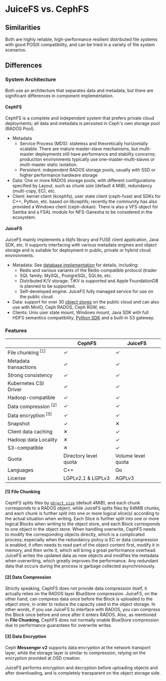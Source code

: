 # JuiceFS vs. CephFS

## Similarities

Both are highly reliable, high-performance resilient distributed file systems with good POSIX compatibility, and can be tried in a variety of file system scenarios.

## Differences

### System Architecture

Both use an architecture that separates data and metadata, but there are significant differences in component implementation.

#### CephFS

CephFS is a complete and independent system that prefers private cloud deployments; all data and metadata is persisted in Ceph's own storage pool (RADOS Pool).

- Metadata
  - Service Process (MDS): stateless and theoretically horizontally scalable. There are mature master-slave mechanisms, but multi-master deployments still have performance and stability concerns; production environments typically use one-master-multi-slaves or multi-master static isolation.
  - Persistent: independent RADOS storage pools, usually with SSD or higher performance hardware storage
- Data: One or more RADOS storage pools, with different configurations specified by Layout, such as chunk size (default 4 MiB), redundancy (multi-copy, EC), etc.
- Client: kernel client (kcephfs), user state client (ceph-fuse) and SDKs for C++, Python, etc. based on libcephfs; recently the community has also provided a Windows client (ceph-dokan). There is also a VFS object for Samba and a FSAL module for NFS-Ganesha to be considered in the ecosystem.

#### JuiceFS

JuiceFS mainly implements a libjfs library and FUSE client application, Java SDK, etc. It supports interfacing with various metadata engines and object storage and is suitable for deployment in public, private or hybrid cloud environments.

- Metadata: See [database implementation](../reference/how_to_setup_metadata_engine.md) for details, including:
  - Redis and various variants of the Redis-compatible protocol (trader
  - SQL family: MySQL, PostgreSQL, SQLite, etc.
  - Distributed K/V storage: TiKV is supported and Apple FoundationDB is planned to be supported.
  - Self-developed engine: JuiceFS fully managed service for use on the public cloud.
- Data: support for over 30 [object stores](../reference/how_to_setup_object_storage.md) on the public cloud and can also use with MinIO, Ceph RADOS, Ceph RGW, etc.
- Clients: Unix user state mount, Windows mount, Java SDK with full HDFS semantics compatibility, [Python SDK](https://github.com/megvii-research/juicefs-python) and a built-in S3 gateway.

### Features

|                                 | CephFS                | JuiceFS            |
| -----------------------         | ----------            | -------------      |
| File chunking<sup> [1]</sup>    | ✓                     | ✓                  |
| Metadata transactions           | ✓                     | ✓                  |
| Strong consistency              | ✓                     | ✓                  |
| Kubernetes CSI Driver           | ✓                     | ✓                  |
| Hadoop-compatible               | ✓                     | ✓                  |
| Data compression<sup> [2]</sup> | ✓                     | ✓                  |
| Data encryption<sup> [3]</sup>  | ✓                     | ✓                  |
| Snapshot                        | ✓                     | ✕                  |
| Client data caching             | ✕                     | ✓                  |
| Hadoop data Locality            | ✕                     | ✓                  |
| S3-compatible                   | ✕                     | ✓                  |
| Quota                           | Directory level quota | Volume level quota |
| Languages                       | C++                   | Go                 |
| License                         | LGPLv2.1 & LGPLv3     | AGPLv3             |

#### [1] File Chunking

CephFS splits files by [`object_size`](https://docs.ceph.com/en/latest/cephfs/file-layouts/#reading-layouts-with-getfattr) (default 4MiB), and each chunk corresponds to a RADOS object, while JuiceFS splits files by 64MiB chunks, and each chunk is further split into one or more logical slice(s) according to the actual situation when writing. Each Slice is further split into one or more logical Blocks when writing to the object store, and each Block corresponds to one object in the object store. When handling overwrite, CephFS needs to modify the corresponding objects directly, which is a complicated process; especially when the redundancy policy is EC or data compression is enabled, it often needs to read part of the object content first, modify it in memory, and then write it, which will bring a great performance overhead. JuiceFS writes the updated data as new objects and modifies the metadata when overwriting, which greatly improves the performance. Any redundant data that occurs during the process is garbage collected asynchronously.

#### [2] Data Compression

Strictly speaking, CephFS does not provide data compression itself, it actually relies on the RADOS layer BlueStore compression. JuiceFS, on the other hand, can compress data once before the Block is uploaded to the object store, in order to reduce the capacity used in the object storage. In other words, if you use JuiceFS to interface with RADOS, you can compress the Block once before and once after it enters RADOS. Also, as mentioned in **File Chunking**, CephFS does not normally enable BlueStore compression due to performance guarantees for overwrite writes.

#### [3] Data Encryption

Ceph **Messenger v2** supports data encryption at the network transport layer, while the storage layer is similar to compression, relying on the encryption provided at OSD creation.

JuiceFS performs encryption and decryption before uploading objects and after downloading, and is completely transparent on the object storage side.
